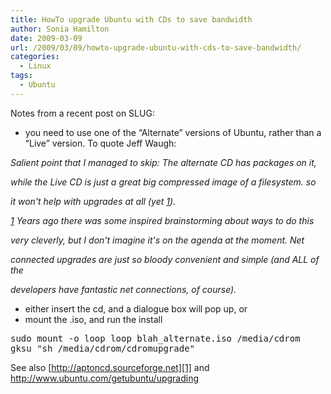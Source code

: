 ```yaml
---
title: HowTo upgrade Ubuntu with CDs to save bandwidth
author: Sonia Hamilton
date: 2009-03-09
url: /2009/03/09/howto-upgrade-ubuntu-with-cds-to-save-bandwidth/
categories:
  - Linux
tags:
  - Ubuntu
---
```

Notes from a recent post on SLUG:

<!--more-->

  * you need to use one of the &#8220;Alternate&#8221; versions of Ubuntu, rather than a &#8220;Live&#8221; version. To quote Jeff Waugh:

*Salient point that I managed to skip: The alternate CD has packages on it,*

*while the Live CD is just a great big compressed image of a filesystem. so*

*it won't help with upgrades at all (yet [1]).*

*[1] Years ago there was some inspired brainstorming about ways to do this*

*very cleverly, but I don't imagine it's on the agenda at the moment. Net*

*connected upgrades are just so bloody convenient and simple (and ALL of the*

*developers have fantastic net connections, of course).*

  * either insert the cd, and a dialogue box will pop up, or
  * mount the .iso, and run the install

<pre>sudo mount -o loop loop blah_alternate.iso /media/cdrom
gksu "sh /media/cdrom/cdromupgrade"</pre>

See also [http://aptoncd.sourceforge.net][1] and <http://www.ubuntu.com/getubuntu/upgrading>

 [1]: http://aptoncd.sourceforge.net/
